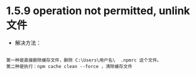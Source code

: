 # 1.5.9 operation not permitted, unlink 文件


- 解决方法：
```

第一种是直接删除缓存文件，删除 C:\Users\用户名\  .npmrc 这个文件。
第二种是执行：npm cache clean --force ，清除缓存文件
```




